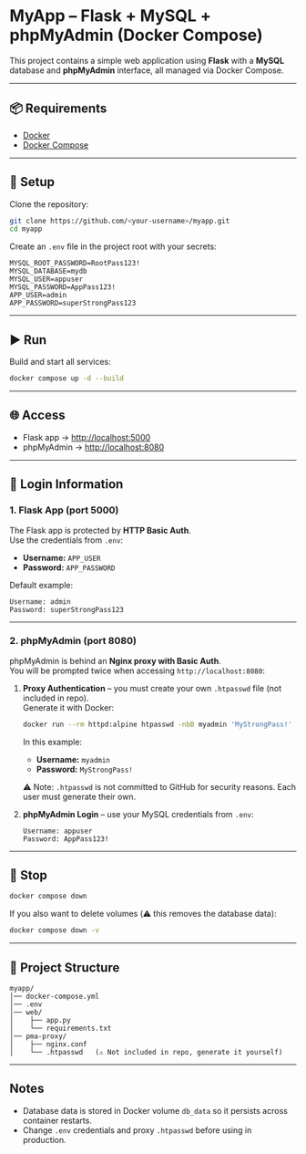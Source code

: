 # MyApp – Flask + MySQL + phpMyAdmin (Docker Compose)

This project contains a simple web application using **Flask** with a **MySQL** database and **phpMyAdmin** interface, all managed via Docker Compose.

---

## 📦 Requirements
- [Docker](https://docs.docker.com/get-docker/)
- [Docker Compose](https://docs.docker.com/compose/)

---

## 🚀 Setup

Clone the repository:
```bash
git clone https://github.com/<your-username>/myapp.git
cd myapp
```

Create an `.env` file in the project root with your secrets:
```env
MYSQL_ROOT_PASSWORD=RootPass123!
MYSQL_DATABASE=mydb
MYSQL_USER=appuser
MYSQL_PASSWORD=AppPass123!
APP_USER=admin
APP_PASSWORD=superStrongPass123
```

---

## ▶️ Run

Build and start all services:
```bash
docker compose up -d --build
```

---

## 🌐 Access

- Flask app → [http://localhost:5000](http://localhost:5000)  
- phpMyAdmin → [http://localhost:8080](http://localhost:8080)  

---

## 🔑 Login Information

### 1. Flask App (port 5000)
The Flask app is protected by **HTTP Basic Auth**.  
Use the credentials from `.env`:  
- **Username:** `APP_USER`  
- **Password:** `APP_PASSWORD`  

Default example:
```
Username: admin
Password: superStrongPass123
```

---

### 2. phpMyAdmin (port 8080)
phpMyAdmin is behind an **Nginx proxy with Basic Auth**.  
You will be prompted twice when accessing `http://localhost:8080`:  

1. **Proxy Authentication** – you must create your own `.htpasswd` file (not included in repo).  
   Generate it with Docker:
   ```bash
   docker run --rm httpd:alpine htpasswd -nbB myadmin 'MyStrongPass!' > pma-proxy/.htpasswd
   ```

   In this example:
   - **Username:** `myadmin`  
   - **Password:** `MyStrongPass!`  

   ⚠️ Note: `.htpasswd` is not committed to GitHub for security reasons. Each user must generate their own.

2. **phpMyAdmin Login** – use your MySQL credentials from `.env`:  
   ```
   Username: appuser
   Password: AppPass123!
   ```

---

## 🛑 Stop
```bash
docker compose down
```

If you also want to delete volumes (⚠️ this removes the database data):
```bash
docker compose down -v
```

---

## 📂 Project Structure
```
myapp/
│── docker-compose.yml
│── .env
│── web/
│    ├── app.py
│    └── requirements.txt
│── pma-proxy/
│    ├── nginx.conf
│    └── .htpasswd   (⚠️ Not included in repo, generate it yourself)
```

---

## Notes
- Database data is stored in Docker volume `db_data` so it persists across container restarts.
- Change `.env` credentials and proxy `.htpasswd` before using in production.
